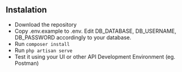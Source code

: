 ## Instalation

- Download the repository 
- Copy .env.example to .env. Edit DB_DATABASE, DB_USERNAME, DB_PASSWORD accordingly to your database.
- Run ```composer install```
- Run ```php artisan serve```
- Test it using your UI or other API Development Environment (eg. Postman)
